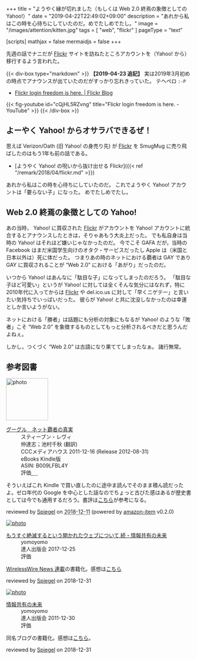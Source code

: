 +++
title = "ようやく縁が切れました（もしくは Web 2.0 終焉の象徴としての Yahoo!）"
date = "2019-04-22T22:49:02+09:00"
description = "あれから私はこの時を心待ちにしていたのだ。めでたしめでたし。"
image = "/images/attention/kitten.jpg"
tags = [ "web", "flickr" ]
pageType = "text"

[scripts]
  mathjax = false
  mermaidjs = false
+++

先週の話でナニだが [Flickr] サイトを訪ねたところアカウントを（Yahoo! から）移行するよう言われた。

{{< div-box type="markdown" >}}
**【2019-04-23 追記】**
実は2019年3月初めの時点でアナウンスが出ていたのだがすっかり忘れきっていた。
テヘペロ `:-P`

- [Flickr login freedom is here. | Flickr Blog](https://blog.flickr.net/en/2019/03/04/flickr-login-freedom-is-here/)

{{< fig-youtube id="cQjHL5RZvng" title="Flickr login freedom is here. - YouTube" >}}
{{< /div-box >}}

## よーやく Yahoo! からオサラバできるぜ！

思えば Verizon/Oath (旧 Yahoo! の身売り先) が [Flickr] を SmugMug に売り飛ばしたのはもう1年も前の話である。

- [ようやく Yahoo! の呪いから抜け出せる Flickr]({{< ref "/remark/2018/04/flickr.md" >}})

あれから私はこの時を心待ちにしていたのだ。
これでようやく Yahoo! アカウントは「要らない子」になった。
めでたしめでたし。

## Web 2.0 終焉の象徴としての Yahoo!

あの当時， Yahoo! に買収された [Flickr] がアカウントを Yahoo! アカウントに統合するとアナウンスしたときは，そりゃあもう大炎上だった。
でも私自身は当時の Yahoo! はそれほど嫌いじゃなかったのだ。
今でこそ GAFA だが，当時の Facebook はまだ米国学生向けのオタク・サービスだったし Apple は（米国と日本以外は）死に体だった。
つまりあの時のネットにおける覇者は GAY であり GAY に買収されることが “Web 2.0” における「あがり」だったのだ。

いつから Yahoo! はあんなに「駄目な子」になってしまったのだろう。
「駄目な子ほど可愛い」というが Yahoo! に対しては全くそんな気分にはなれず，特に2010年代に入ってからは  [Flickr] や del.ico.us に対して「早くニゲテー」と言いたい気持ちでいっぱいだった。
彼らが Yahoo! と共に沈没しなかったのは幸運としか言いようがない。

ネットにおける「勝者」は話題にも分析の対象にもなるが Yahoo! のような「敗者」こそ “Web 2.0” を象徴するものとしてもっと分析されるべきだと思うんだよねぇ。

しかし，つくづく “Web 2.0” は古語になり果ててしまったなぁ。
諸行無常。

[Flickr]: https://www.flickr.com/

## 参考図書

<div class="hreview">
  <div class="photo"><a class="item url" href="https://www.amazon.co.jp/%E3%82%B0%E3%83%BC%E3%82%B0%E3%83%AB-%E3%83%8D%E3%83%83%E3%83%88%E8%A6%87%E8%80%85%E3%81%AE%E7%9C%9F%E5%AE%9F-%E3%82%B9%E3%83%86%E3%82%A3%E3%83%BC%E3%83%96%E3%83%B3%E3%83%BB%E3%83%AC%E3%83%B4%E3%82%A3-ebook/dp/B009LFBL4Y?SubscriptionId=AKIAJYVUJ3DMTLAECTHA&tag=baldandersinf-22&linkCode=xm2&camp=2025&creative=165953&creativeASIN=B009LFBL4Y"><img src="https://images-fe.ssl-images-amazon.com/images/I/412TwuSJT1L._SL160_.jpg" width="114" alt="photo"></a></div>
  <dl class="fn">
    <dt><a href="https://www.amazon.co.jp/%E3%82%B0%E3%83%BC%E3%82%B0%E3%83%AB-%E3%83%8D%E3%83%83%E3%83%88%E8%A6%87%E8%80%85%E3%81%AE%E7%9C%9F%E5%AE%9F-%E3%82%B9%E3%83%86%E3%82%A3%E3%83%BC%E3%83%96%E3%83%B3%E3%83%BB%E3%83%AC%E3%83%B4%E3%82%A3-ebook/dp/B009LFBL4Y?SubscriptionId=AKIAJYVUJ3DMTLAECTHA&tag=baldandersinf-22&linkCode=xm2&camp=2025&creative=165953&creativeASIN=B009LFBL4Y">グーグル　ネット覇者の真実</a></dt>
	<dd>スティーブン・レヴィ</dd>
	<dd>仲達志；池村千秋 (翻訳)</dd>
    <dd>CCCメディアハウス 2011-12-16 (Release 2012-08-31)</dd>
    <dd>eBooks Kindle版</dd>
    <dd>ASIN: B009LFBL4Y</dd>
    <dd>評価<abbr class="rating fa-sm" title="3">&nbsp;<i class="fas fa-star"></i>&nbsp;<i class="fas fa-star"></i>&nbsp;<i class="fas fa-star"></i>&nbsp;<i class="far fa-star"></i>&nbsp;<i class="far fa-star"></i></abbr></dd>
  </dl>
  <p class="description">そういえばこれ Kindle で買い直したのに途中ま読んでそのまま積ん読だったよ。ゼロ年代の Google を中心とした話なのでちょっと古びた感はあるが歴史書としては今でも通用するだろう。書評は<a href="https://www.yamdas.org/booklog/intheplex.html" title="yomoyomoの読書記録 - スティーブン・レヴィ『グーグル　ネット覇者の真実　追われる立場から追う立場へ』（阪急コミュニケーションズ）">こちら</a>が参考になる。</p>
  <p class="powered-by" >reviewed by <a href='#maker' class='reviewer'>Spiegel</a> on <abbr class="dtreviewed" title="2018-12-11">2018-12-11</abbr> (powered by <a href="https://github.com/spiegel-im-spiegel/amazon-item" >amazon-item</a> v0.2.0)</p>
</div>

<div class="hreview" >
	<div class="photo"><a class="item url" href="https://tatsu-zine.com/books/infoshare2"><img src="https://tatsu-zine.com/images/books/877/cover_s.jpg" alt="photo"></a></div>
    <dl class="fn">
      <dt><a href="https://tatsu-zine.com/books/infoshare2">もうすぐ絶滅するという開かれたウェブについて 続・情報共有の未来</a></dt>
      <dd>yomoyomo</dd>
      <dd>達人出版会 2017-12-25</dd>
      <dd>評価&nbsp;<abbr class="rating fa-sm" title="4">
        <i class="fas fa-star"></i>
        <i class="fas fa-star"></i>
        <i class="fas fa-star"></i>
        <i class="fas fa-star"></i>
        <i class="far fa-star"></i>
      </abbr></dd>
    </dl>
    <p class="description"><a href="https://wirelesswire.jp/author/yomoyomo/">WirelessWire News 連載</a>の書籍化。感想は<a href="/remark/2019/01/infoshare2/">こちら</a></p>
	<p class="powered-by" >reviewed by <a href='#maker' class='reviewer'>Spiegel</a> on <abbr class="dtreviewed">2018-12-31</abbr></p>
</div>

<div class="hreview" >
	<div class="photo"><a class="item url" href="https://tatsu-zine.com/books/infoshare"><img src="https://tatsu-zine.com/images/books/15/cover_s.jpg" alt="photo"></a></div>
    <dl class="fn">
      <dt><a href="https://tatsu-zine.com/books/infoshare">情報共有の未来</a></dt>
      <dd>yomoyomo</dd>
      <dd>達人出版会 2011-12-30</dd>
      <dd>評価&nbsp;<abbr class="rating fa-sm" title="4">
        <i class="fas fa-star"></i>
        <i class="fas fa-star"></i>
        <i class="fas fa-star"></i>
        <i class="fas fa-star"></i>
        <i class="far fa-star"></i>
      </abbr></dd>
    </dl>
    <p class="description">同名ブログの書籍化。感想は<a href="https://baldanders.info/blog/000611/">こちら</a>。</p>
    <p class="powered-by" >reviewed by <a href='#maker' class='reviewer'>Spiegel</a> on <abbr class="dtreviewed">2018-12-31</abbr></p>
</div>
